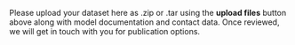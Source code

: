 Please upload your dataset here as .zip or .tar using the <b>upload files</b> button above along with model documentation and contact data. Once reviewed, we will get in touch with you for publication options.